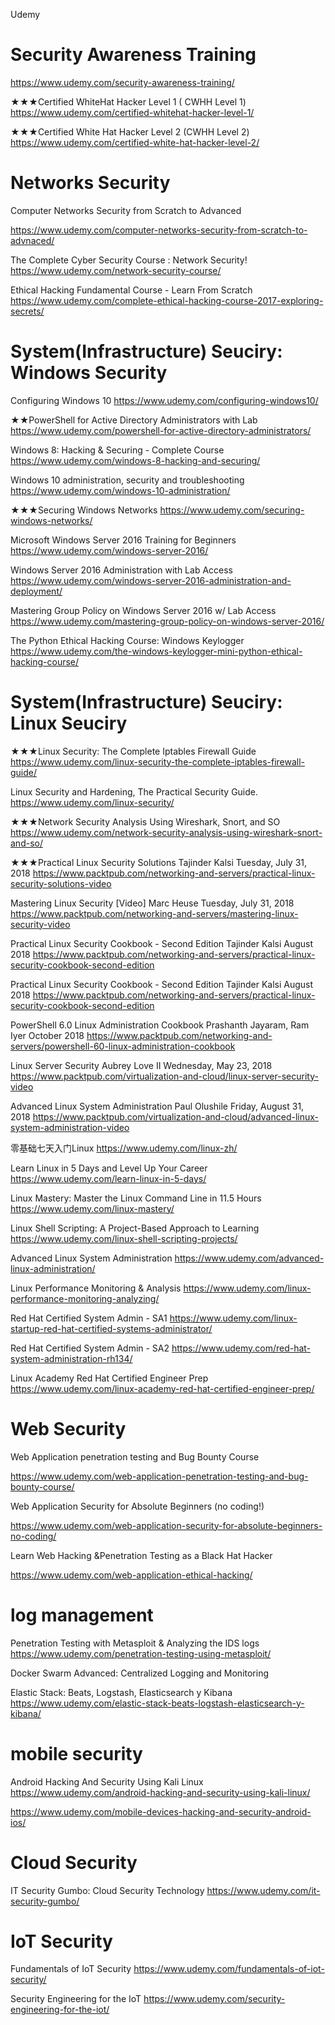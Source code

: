 Udemy

# Security Awareness Training

https://www.udemy.com/security-awareness-training/


★★★Certified WhiteHat Hacker Level 1 ( CWHH Level 1)
https://www.udemy.com/certified-whitehat-hacker-level-1/

★★★Certified White Hat Hacker Level 2 (CWHH Level 2)
https://www.udemy.com/certified-white-hat-hacker-level-2/


# Networks Security

Computer Networks Security from Scratch to Advanced

https://www.udemy.com/computer-networks-security-from-scratch-to-advnaced/

The Complete Cyber Security Course : Network Security!
https://www.udemy.com/network-security-course/

Ethical Hacking Fundamental Course - Learn From Scratch
https://www.udemy.com/complete-ethical-hacking-course-2017-exploring-secrets/

# System(Infrastructure) Seuciry: Windows Security

Configuring Windows 10
https://www.udemy.com/configuring-windows10/

★★PowerShell for Active Directory Administrators with Lab
https://www.udemy.com/powershell-for-active-directory-administrators/

Windows 8: Hacking & Securing - Complete Course
https://www.udemy.com/windows-8-hacking-and-securing/

Windows 10 administration, security and troubleshooting
https://www.udemy.com/windows-10-administration/

★★★Securing Windows Networks
https://www.udemy.com/securing-windows-networks/

Microsoft Windows Server 2016 Training for Beginners
https://www.udemy.com/windows-server-2016/

Windows Server 2016 Administration with Lab Access
https://www.udemy.com/windows-server-2016-administration-and-deployment/

Mastering Group Policy on Windows Server 2016 w/ Lab Access
https://www.udemy.com/mastering-group-policy-on-windows-server-2016/

The Python Ethical Hacking Course: Windows Keylogger
https://www.udemy.com/the-windows-keylogger-mini-python-ethical-hacking-course/

# System(Infrastructure) Seuciry: Linux Seuciry

★★★Linux Security: The Complete Iptables Firewall Guide
https://www.udemy.com/linux-security-the-complete-iptables-firewall-guide/

Linux Security and Hardening, The Practical Security Guide.
https://www.udemy.com/linux-security/

★★★Network Security Analysis Using Wireshark, Snort, and SO
https://www.udemy.com/network-security-analysis-using-wireshark-snort-and-so/


★★★Practical Linux Security Solutions Tajinder Kalsi  Tuesday, July 31, 2018
https://www.packtpub.com/networking-and-servers/practical-linux-security-solutions-video

Mastering Linux Security [Video]  Marc Heuse  Tuesday, July 31, 2018
https://www.packtpub.com/networking-and-servers/mastering-linux-security-video

Practical Linux Security Cookbook - Second Edition  Tajinder Kalsi  August 2018 
https://www.packtpub.com/networking-and-servers/practical-linux-security-cookbook-second-edition

Practical Linux Security Cookbook - Second Edition  Tajinder Kalsi  August 2018 
https://www.packtpub.com/networking-and-servers/practical-linux-security-cookbook-second-edition


PowerShell 6.0 Linux Administration Cookbook  Prashanth Jayaram, Ram Iyer  October 2018
https://www.packtpub.com/networking-and-servers/powershell-60-linux-administration-cookbook


Linux Server Security  Aubrey Love II  Wednesday, May 23, 2018
https://www.packtpub.com/virtualization-and-cloud/linux-server-security-video

Advanced Linux System Administration Paul Olushile Friday, August 31, 2018
https://www.packtpub.com/virtualization-and-cloud/advanced-linux-system-administration-video

零基础七天入门Linux
https://www.udemy.com/linux-zh/

Learn Linux in 5 Days and Level Up Your Career
https://www.udemy.com/learn-linux-in-5-days/

Linux Mastery: Master the Linux Command Line in 11.5 Hours
https://www.udemy.com/linux-mastery/

Linux Shell Scripting: A Project-Based Approach to Learning
https://www.udemy.com/linux-shell-scripting-projects/

Advanced Linux System Administration
https://www.udemy.com/advanced-linux-administration/

Linux Performance Monitoring & Analysis
https://www.udemy.com/linux-performance-monitoring-analyzing/

Red Hat Certified System Admin - SA1
https://www.udemy.com/linux-startup-red-hat-certified-systems-administrator/

Red Hat Certified System Admin - SA2
https://www.udemy.com/red-hat-system-administration-rh134/

Linux Academy Red Hat Certified Engineer Prep
https://www.udemy.com/linux-academy-red-hat-certified-engineer-prep/

# Web Security

Web Application penetration testing and Bug Bounty Course

https://www.udemy.com/web-application-penetration-testing-and-bug-bounty-course/

Web Application Security for Absolute Beginners (no coding!)

https://www.udemy.com/web-application-security-for-absolute-beginners-no-coding/

Learn Web Hacking &Penetration Testing as a Black Hat Hacker

https://www.udemy.com/web-application-ethical-hacking/


# log management


Penetration Testing with Metasploit & Analyzing the IDS logs
https://www.udemy.com/penetration-testing-using-metasploit/

Docker Swarm Advanced: Centralized Logging and Monitoring

Elastic Stack: Beats, Logstash, Elasticsearch y Kibana
https://www.udemy.com/elastic-stack-beats-logstash-elasticsearch-y-kibana/

# mobile security

Android ​Hacking And Security Using Kali Linux
https://www.udemy.com/android-hacking-and-security-using-kali-linux/

https://www.udemy.com/mobile-devices-hacking-and-security-android-ios/

# Cloud Security

IT Security Gumbo: Cloud Security Technology
https://www.udemy.com/it-security-gumbo/

#  IoT Security

Fundamentals of IoT Security
https://www.udemy.com/fundamentals-of-iot-security/

Security Engineering for the IoT
https://www.udemy.com/security-engineering-for-the-iot/


